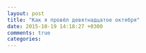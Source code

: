 ```yaml
---
layout: post
title: "Как я провёл девятнадцатое октября"
date: 2015-10-19 14:18:27 +0300
comments: true
categories: 
---
```

